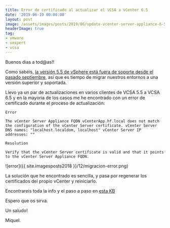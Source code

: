 ```yaml
---
title: Error de certificado al actualizar el VCSA a vCenter 6.5
date: '2019-06-19 00:00:00'
layout: post
image: /assets/images/posts/2019/06/update-vcenter-server-appliance-6-5.png
headerImage: true
tag:
- vmware
- vexpert
- vcsa
---
```


Buenos dias a tod@as!!

Como sabéis, [la versión 5.5 de vSphere está fuera de soporte desde el pasado septiembre](https://miquelmariano.github.io/2018/09/end-general-support), así que es tiempo de migrar nuestros entornos a una versión superior y soportada.

Llevo ya un par de actualizaciones en varios clientes de VCSA 5.5 a VCSA 6.5 y en la mayoria de los casos me he encontrado con un error de certificado durante el proceso de actualización:

```
Error

The vCenter Server Appliance FQDN vCenterApp.hf.local does not match the configuration of the vCenter Server certificate. vCenter Server DNS names: "localhost.localdom, localhost" vCenter Server IP addresses: ""

Resolution

Verify that the vCenter Server certificate is valid and that it points to the vCenter Server Appliance FQDN.
```

![error]({{ site.imagesposts2018 }}/12/migracion-error.png)

La solución que he encontrado es sencilla, y pasa por regenerar los certificados del propio vCenter y reiniciarlo.

Encontrareis toda la info y el paso a paso en [esta KB](https://kb.vmware.com/s/article/2110772?lang=en_US)

Espero que os sirva.

Un saludo!

Miquel.



